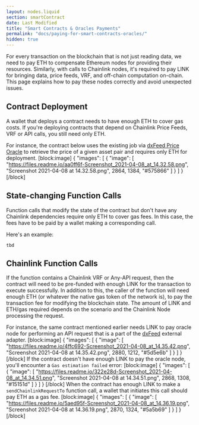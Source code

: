 ```yaml
---
layout: nodes.liquid
section: smartContract
date: Last Modified
title: "Smart Contracts & Oracles Payments"
permalink: "docs/paying-for-smart-contracts-oracles/"
hidden: true
---
```

For every transaction on the blockchain that is not just reading data, we need to pay ETH to compensate Ethereum nodes for providing their resources. Similarly, with calls to Chainlink nodes, it's required to pay LINK for bringing data, price feeds, VRF, and off-chain computation on-chain. This page explains how to pay these nodes correctly and avoid unexpected issues.

## Contract Deployment

A wallet that deploys a contract needs to have enough ETH to cover gas costs. If you're deploying contracts that depend on Chainlink Price Feeds, VRF or API calls, you still need only ETH.

For instance, the contract below uses the existing job via [dxFeed Price Oracle](../dxfeed-oracle/) to retrieve the price of a given asset pair and requires only ETH for deployment.
[block:image]
{
  "images": [
    {
      "image": [
        "https://files.readme.io/aa0ff6f-Screenshot_2021-04-08_at_14.32.58.png",
        "Screenshot 2021-04-08 at 14.32.58.png",
        2864,
        1384,
        "#575866"
      ]
    }
  ]
}
[/block]
## State-changing Function Calls

Function calls that modify the state of the contract but don't have any Chainlink dependencies require only ETH to cover gas fees. In this case, the fees have to be paid by a wallet making a corresponding call.

Here's an example:

```
tbd
```

## Chainlink Function Calls

If the function contains a Chainlink VRF or Any-API request, then the contract will need to be pre-funded with enough LINK for the transaction to execute successfully. In addition to this, the caller of the function will need enough ETH (or whatever the native gas token of the network is), to pay the transaction fee for modifying the blockchain state. The amount of LINK and ETH/gas required depends on the scenario and the Chainlink Node processing the request.

For instance, the same contract mentioned earlier needs LINK to pay oracle node for performing an API request that is a part of the <a href="https://market.link/adapters/5b85b098-6b1b-4613-aaaf-1d8d2d71a34f" target="_blank">dxFeed</a> external adapter.
[block:image]
{
  "images": [
    {
      "image": [
        "https://files.readme.io/4ffc692-Screenshot_2021-04-08_at_14.35.42.png",
        "Screenshot 2021-04-08 at 14.35.42.png",
        2880,
        1212,
        "#5d5e6b"
      ]
    }
  ]
}
[/block]
If the contract doesn't have enough LINK to pay the oracle node, you'll encounter a `Gas estimation failed` error:
[block:image]
{
  "images": [
    {
      "image": [
        "https://files.readme.io/322e28d-Screenshot_2021-04-08_at_14.34.51.png",
        "Screenshot 2021-04-08 at 14.34.51.png",
        2868,
        1308,
        "#15151d"
      ]
    }
  ]
}
[/block]
When the contract has enough LINK to make a `sendChainlinkRequestTo` function call, a wallet that initiates this call should pay ETH as a gas fee. 
[block:image]
{
  "images": [
    {
      "image": [
        "https://files.readme.io/5aed95f-Screenshot_2021-04-08_at_14.36.19.png",
        "Screenshot 2021-04-08 at 14.36.19.png",
        2870,
        1324,
        "#5a5b69"
      ]
    }
  ]
}
[/block]
